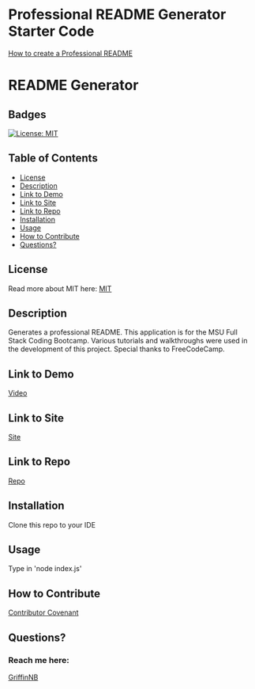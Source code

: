 # Professional README Generator Starter Code

[How to create a Professional README](https://coding-boot-camp.github.io/full-stack/github/professional-readme-guide)
# README Generator
  ## Badges
  [![License: MIT](https://img.shields.io/badge/License-MIT-yellow.svg)](https://opensource.org/licenses/MIT)

  ## Table of Contents
  * [License](#license)
  * [Description](#description)
  * [Link to Demo](#link-to-demo)
  * [Link to Site](#link-to-site) 
  * [Link to Repo](#link-to-repo)
  * [Installation](#installation)
  * [Usage](#usage)
  * [How to Contribute](#how-to-contribute)
  * [Questions?](#questions)


  ## License
  Read more about MIT here:
  [MIT](https://opensource.org/licenses/MIT)

  ## Description
  Generates a professional README. This application is for the MSU Full Stack Coding Bootcamp. Various tutorials and walkthroughs were used in the development of this project. Special thanks to FreeCodeCamp.

  ## Link to Demo
  [Video](https://drive.google.com/file/d/1cbvv7mo5yp_Lht-Ti-5upUWKc7RON7Kh/view)

  ## Link to Site
  [Site](https://griffinnb.github.io/README-generator/)

  ## Link to Repo
  [Repo](https://github.com/GriffinNB/README-generator)


  ## Installation
  Clone this repo to your IDE

  ## Usage
  Type in 'node index.js'

  ## How to Contribute
  [Contributor Covenant](https://www.contributor-covenant.org/)  


  ## Questions?
  ### Reach me here: 
  [GriffinNB](https://github.com/GriffinNB)  






